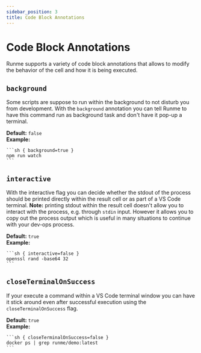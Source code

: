 ```yaml
---
sidebar_position: 3
title: Code Block Annotations
---
```


# Code Block Annotations

Runme supports a variety of code block annotations that allows to modify the behavior of the cell and how it is being executed.

## `background`

Some scripts are suppose to run within the background to not disturb you from development. With the `background` annotation you can tell Runme to have this command run as background task and don't have it pop-up a terminal.

__Default:__ `false`<br />
__Example:__

    ```sh { background=true }
    npm run watch
    ```

## `interactive`

With the interactive flag you can decide whether the stdout of the process should be printed directly within the result cell or as part of a VS Code terminal. __Note:__ printing stdout within the result cell doesn't allow you to interact with the process, e.g. through `stdin` input. However it allows you to copy out the process output which is useful in many situations to continue with your dev-ops process.

__Default:__ `true`<br />
__Example:__

    ```sh { interactive=false }
    openssl rand -base64 32
    ```

## `closeTerminalOnSuccess`

If your execute a command within a VS Code terminal window you can have it stick around even after successful execution using the `closeTerminalOnSuccess` flag.

__Default:__ `true`<br />
__Example:__

    ```sh { closeTerminalOnSuccess=false }
    docker ps | grep runme/demo:latest
    ```
